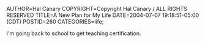 AUTHOR=Hal Canary
COPYRIGHT=Copyright Hal Canary / ALL RIGHTS RESERVED
TITLE=A New Plan for My Life
DATE=2004-07-07 19:18:51-05:00 (CDT)
POSTID=260
CATEGORIES=life;

I'm going back to school to get teaching certification.
